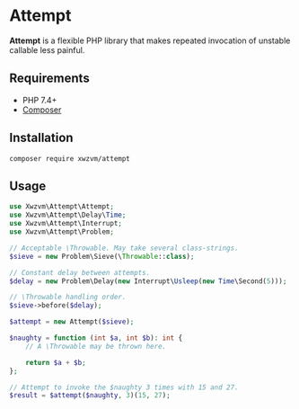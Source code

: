 # Attempt

**Attempt** is a flexible PHP library that makes repeated invocation of unstable callable less painful.

## Requirements
* PHP 7.4+
* [Composer](https://getcomposer.org/)

## Installation

```
composer require xwzvm/attempt
```

## Usage

```php
use Xwzvm\Attempt\Attempt;
use Xwzvm\Attempt\Delay\Time;
use Xwzvm\Attempt\Interrupt;
use Xwzvm\Attempt\Problem;

// Acceptable \Throwable. May take several class-strings.
$sieve = new Problem\Sieve(\Throwable::class);  

// Constant delay between attempts.
$delay = new Problem\Delay(new Interrupt\Usleep(new Time\Second(5)));

// \Throwable handling order.
$sieve->before($delay);

$attempt = new Attempt($sieve);

$naughty = function (int $a, int $b): int {
    // A \Throwable may be thrown here.

    return $a + $b;
};

// Attempt to invoke the $naughty 3 times with 15 and 27.
$result = $attempt($naughty, 3)(15, 27);
```
